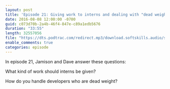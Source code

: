 ```yaml
---
layout: post
title: 'Episode 21: Giving work to interns and dealing with "dead weight" developers'
date: 2016-08-08 12:00:00 -0700
guid: c073d70b-2a4b-46f4-847e-c89a1edb5676
duration: "33:55"
length: 32557056
file: "https://dts.podtrac.com/redirect.mp3/download.softskills.audio/sse-021.mp3"
enable_comments: true
categories: episode
---
```


In episode 21, Jamison and  Dave answer these questions:

What kind of work should interns be given?

How do you handle developers who are dead weight?
